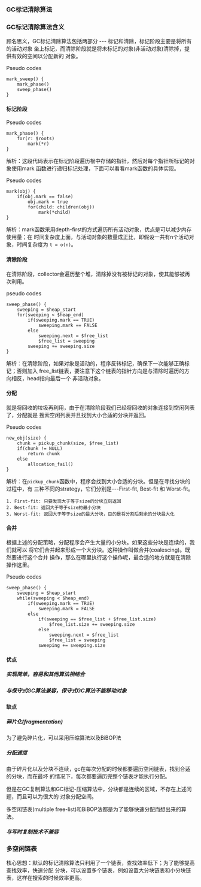 ### GC标记清除算法

### GC标记清除算法含义

顾名思义，GC标记清除算法包括两部分 --- 标记和清除，标记阶段主要是将所有的活动对象
坐上标记，而清除阶段就是将未标记的对象(非活动对象)清除掉，提供有效的空间以分配新的
对象。

Pseudo codes

    mark_sweep() {
        mark_phase()
        sweep_phase()
    }


#### 标记阶段

Pseudo codes

    mark_phase() {
        for(r: $roots)
            mark(*r)
    }


解析：这段代码表示在标记阶段遍历根中存储的指针，然后对每个指针所标记的对象使用mark
函数进行递归标记处理，下面可以看看mark函数的具体实现。

Pseudo codes

    mark(obj) {
        if(obj.mark == false)
            obj.mark = true
            for(child: children(obj))
                mark(*child)
    }


解析：mark函数采用depth-first的方式遍历所有活动对象，优点是可以减少内存使用量；在
时间复杂度上面，与活动对象的数量成正比，即假设一共有n个活动对象，时间复杂度为
`t = o(n)`。

#### 清除阶段

在清除阶段，collector会遍历整个堆，清除掉没有被标记的对象，使其能够被再次利用。

pseudo codes

    sweep_phase() {
        sweeping = $heap_start
        for(sweeping < $heap_end)
            if(sweeping.mark == TRUE)
                sweeping.mark == FALSE
            else
                sweeping.next = $free_list
                $free_list = sweeping
            sweeping += sweeping.size
    }


解析：在清除阶段，如果对象是活动的，程序反转标记，确保下一次能够正确标记；否则加入
free\_list链表，要注意下这个链表的指针方向是与清除时遍历的方向相反，head指向最后一个
非活动对象。

#### 分配

就是将回收的垃圾再利用，由于在清除阶段我们已经将回收的对象连接到空闲列表了，分配就是
搜索空闲列表并且找到大小合适的分块并返回。

Pseudo codes

    new_obj(size) {
        chunk = pickup_chunk(size, $free_list)
        if(chunk != NULL)
            return chunk
        else
            allocation_fail()
    }


解析：在`pickup_chunk`函数中，程序会找到大小合适的分块。但是在寻找分块的过程中，有
三种不同的strategy，它们分别是---First-fit, Best-fit 和 Worst-fit。

    1. First-fit: 只要发现大于等于size的分块立刻返回
    2. Best-fit: 返回大于等于size的最小分块
    3. Worst-fit: 返回大于等于size的最大分块，目的是将分割后剩余的分块最大化

#### 合并

根据上述的分配策略，分配程序会产生大量的小分块。如果这些分块是连续的，我们就可以
将它们合并起来形成一个大分块。这种操作叫做合并(coalescing)。既然要进行这个合并
操作，那么在哪里执行这个操作呢，最合适的地方就是在清除操作这里。

Pseudo codes

    sweep_phase() {
        sweeping = $heap_start
        while(sweeping < $heap_end)
            if(sweeping.mark == TRUE)
                sweeping.mark = FALSE
            else
                if(sweeping == $free_list + $free_list.size)
                    $free_list.size += sweeping.size
                else
                    sweeping.next = $free_list
                    $free_list = sweeping
                sweeping += sweeping.size

#### 优点

##### 实现简单，容易和其他算法相结合

##### 与保守式GC算法兼容，保守式GC算法不能移动对象

#### 缺点

##### 碎片化(fragmentation)

为了避免碎片化，可以采用压缩算法以及BiBOP法

##### 分配速度

由于碎片化以及分块不连续，gc在每次分配的时候都要遍历空闲链表，找到合适的分块，而在最坏
的情况下，每次都要遍历完整个链表才能执行分配。

但是在GC复制算法和GC标记-压缩算法中，分块都是连续的区域，不存在上述问题，而且可以为很大的
对象分配空间。

多空闲链表(multiple free-list)和BiBOP法都是为了能够快速分配而想出来的算法。

##### 与写时复制技术不兼容

### 多空闲链表

核心思想：默认的标记清除算法只利用了一个链表，查找效率低下；为了能够提高查找效率，快速分配
分块，可以设置多个链表，例如设置大分块链表和小分块链表，这样在搜索的时候效率更高。


